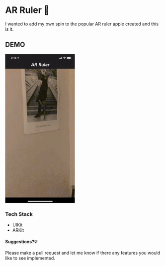 # AR Ruler 📏

I wanted to add my own spin to the popular AR ruler apple created and this is it. 


## DEMO 

![](imgs/img.gif)    

### Tech Stack

- UIKit 
- ARKit 

#### Suggestions?💡

Please make a pull request and let me know if there any features you would like to see implemented. 
